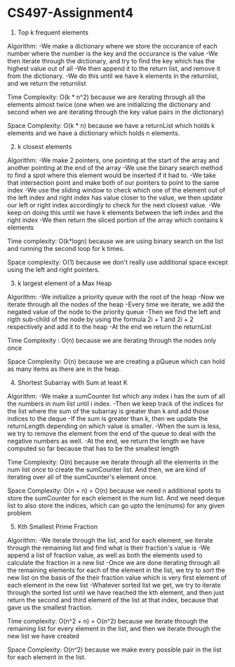 # CS497-Assignment4

1. Top k frequent elements

Algorithm:
-We make a dictionary where we store the occurance of each number where the number is the key and the occurance is the value
-We then iterate through the dictionary, and try to find the key which has the highest value out of all
-We then append it to the return list, and remove it from the dictionary.
-We do this until we have k elements in the returnlist, and we return the returnlist

Time Complexity: O(k \* n^2) because we are iterating through all the elements almost twice (one when we are initializing the dictionary and second when we are iterating through the key value pairs in the dictionary)

Space Complexity: O(k \* n) because we have a returnList which holds k elements and we have a dictionary which holds n elements.

2. k closest elements

Algorithm:
-We make 2 pointers, one pointing at the start of the array and another pointing at the end of the array
-We use the binary search method to find a spot where this element would be inserted if it had to.
-We take that intersection point and make both of our pointers to point to the same index
-We use the sliding window to check which one of the element out of the left index and right index has value closer to the value, we then update our left or right index accordingly to check for the next closest value.
-We keep on doing this until we have k elements between the left index and the right index
-We then return the sliced portion of the array which contains k elements

Time complexity: O(k\*logn) because we are using binary search on the list and running the second loop for k times.

Space complexity: O(1) because we don't really use additional space except using the left and right pointers.

3. k largest element of a Max Heap

Algorithm:
-We initialize a priority queue with the root of the heap
-Now we iterate through all the nodes of the heap
-Every time we iterate, we add the negated value of the node to the priority queue
-Then we find the left and rigth sub-child of the node by using the formula 2i + 1 and 2i + 2 respectively and add it to the heap
-At the end we return the returnList

Time Complexity : O(n) because we are iterating through the nodes only once

Space Complexity: O(n) because we are creating a pQueue which can hold as many items as there are in the heap.

4. Shortest Subarray with Sum at least K

Algorithm:
-We make a sumCounter list which any index i has the sum of all the numbers in num list until i index.
-Then we keep track of the indices for the list where the sum of the subarray is greater than k and add those indices to the deque
-If the sum is greater than k, then we update the returnLength depending on which value is smaller.
-When the sum is less, we try to remove the element from the end of the queue to deal with the negative numbers as well.
-At the end, we return the length we have computed so far because that has to be the smallest length

Time Complexity: O(n) because we iterate through all the elements in the num list once to create the sumCounter list. And then, we are kind of iterating over all of the sumCounter's element once.

Space Complexity: O(n + n) = O(n) because we need n additional spots to store the sumCounter for each element in the num list. And we need deque list to also store the indices, which can go upto the len(nums) for any given problem

5. Kth Smallest Prime Fraction

Algorithm:
-We iterate through the list, and for each element, we iterate through the remaining list and find what is their fraction's value is
-We append a list of fraction value, as well as both the elements used to calculate the fraction in a new list
-Once we are done iterating through all the remaining elements for each of the element in the list, we try to sort the new list on the basis of the their fraction value which is very first element of each element in the new list
-Whatever sorted list we get, we try to iterate through the sorted list until we have reached the kth element, and then just return the second and third element of the list at that index, because that gave us the smallest fraction.

Time complexity: O(n^2 + n) = O(n^2) because we iterate through the remaining list for every element in the list, and then we iterate through the new list we have created

Space Complexity: O(n^2) because we make every possible pair in the list for each element in the list.
